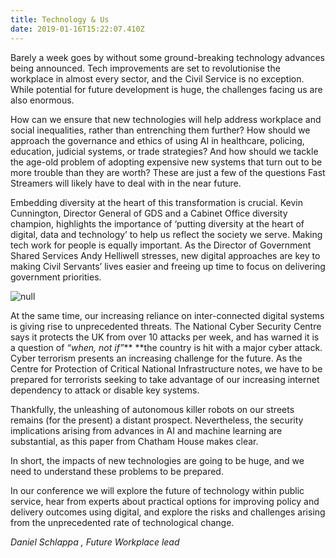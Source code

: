 ```yaml
---
title: Technology & Us
date: 2019-01-16T15:22:07.410Z
---
```

Barely a week goes by without some ground-breaking technology advances being announced. Tech improvements are set to revolutionise the workplace in almost every sector, and the Civil Service is no exception. While potential for future development is huge, the challenges facing us are also enormous. 

How can we ensure that new technologies will help address workplace and social inequalities, rather than entrenching them further? How should we approach the governance and ethics of using AI in healthcare, policing, education, judicial systems, or trade strategies? And how should we tackle the age-old problem of adopting expensive new systems that turn out to be more trouble than they are worth? These are just a few of the questions Fast Streamers will likely have to deal with in the near future.

Embedding diversity at the heart of this transformation is crucial. Kevin Cunnington, Director General of GDS and a Cabinet Office diversity champion, highlights the importance of ‘putting diversity at the heart of digital, data and technology’ to help us reflect the society we serve. Making tech work for people is equally important. As the Director of Government Shared Services Andy Helliwell stresses, new digital approaches are key to making Civil Servants’ lives easier and freeing up time to focus on delivering government priorities.

![null](/uploads/copy-of-copy-of-utopia-experimenting-1-.png)

At the same time, our increasing reliance on inter-connected digital systems is giving rise to unprecedented threats. The National Cyber Security Centre says it protects the UK from over 10 attacks per week, and has warned it is a question of _“when, not if”_** **the country is hit with a major cyber attack. Cyber terrorism presents an increasing challenge for the future. As the Centre for Protection of Critical National Infrastructure notes, we have to be prepared for terrorists seeking to take advantage of our increasing internet dependency to attack or disable key systems. 

Thankfully, the unleashing of autonomous killer robots on our streets remains (for the present) a distant prospect. Nevertheless, the security implications arising from advances in AI and machine learning are substantial, as this paper from Chatham House makes clear.

In short, the impacts of new technologies are going to be huge, and we need to understand these problems to be prepared. 

In our conference we will explore the future of technology within public service, hear from experts about practical options for improving policy and delivery outcomes using digital, and explore the risks and challenges arising from the unprecedented rate of technological change.

_Daniel Schlappa
, Future Workplace lead_
